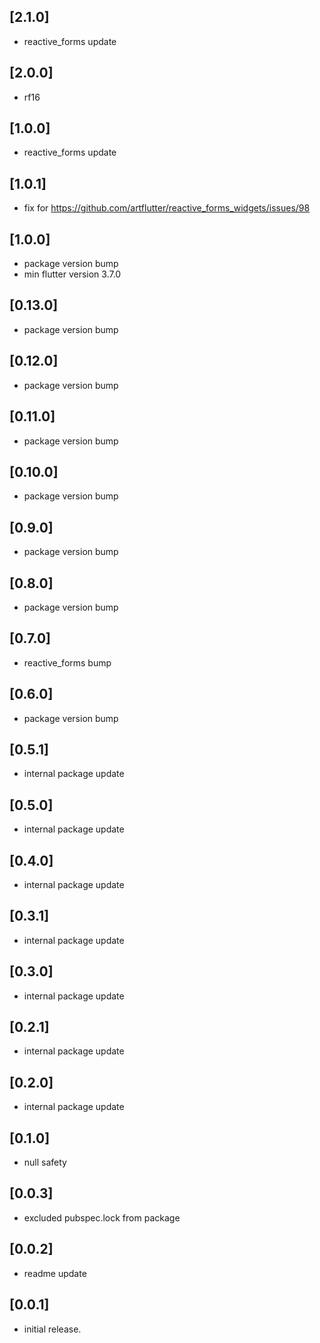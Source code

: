 ## [2.1.0]

- reactive_forms update

## [2.0.0]

- rf16

## [1.0.0]

- reactive_forms update

## [1.0.1]

- fix for https://github.com/artflutter/reactive_forms_widgets/issues/98

## [1.0.0]

- package version bump
- min flutter version 3.7.0

## [0.13.0]

- package version bump

## [0.12.0]

- package version bump

## [0.11.0]

- package version bump

## [0.10.0]

- package version bump

## [0.9.0]

- package version bump

## [0.8.0]

- package version bump

## [0.7.0]

- reactive_forms bump

## [0.6.0]

- package version bump

## [0.5.1]

- internal package update

## [0.5.0]

- internal package update

## [0.4.0]

- internal package update

## [0.3.1]

- internal package update

## [0.3.0]

- internal package update

## [0.2.1]

- internal package update

## [0.2.0]

- internal package update

## [0.1.0]

- null safety

## [0.0.3]

- excluded pubspec.lock from package

## [0.0.2]

- readme update

## [0.0.1]

- initial release.
